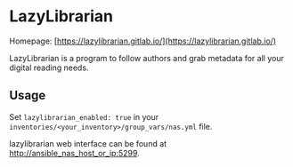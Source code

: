 # LazyLibrarian

Homepage: [https://lazylibrarian.gitlab.io/](https://lazylibrarian.gitlab.io/)

LazyLibrarian is a program to follow authors and grab metadata for all your digital reading needs.

## Usage

Set `lazylibrarian_enabled: true` in your `inventories/<your_inventory>/group_vars/nas.yml` file.

lazylibrarian web interface can be found at [http://ansible_nas_host_or_ip:5299](http://ansible_nas_host_or_ip:5299).
